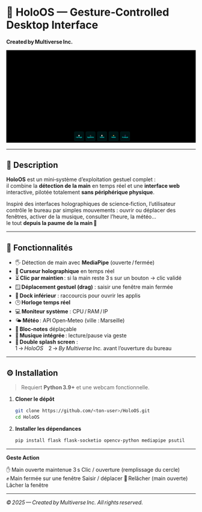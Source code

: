 # 🪩 HoloOS — Gesture‑Controlled Desktop Interface
**Created by Multiverse Inc.**

![Interface preview](https://raw.githubusercontent.com/MaelMoreau1405/HoloOS/refs/heads/master/templates/preview.png)

---

## 🧭 Description

**HoloOS** est un mini‑système d’exploitation gestuel complet :  
il combine la **détection de la main** en temps réel et une **interface web** interactive, pilotée totalement **sans périphérique physique**.

Inspiré des interfaces holographiques de science‑fiction, l’utilisateur contrôle le bureau par simples mouvements :
ouvrir ou déplacer des fenêtres, activer de la musique, consulter l’heure, la météo…  
le tout **depuis la paume de la main** 🤚

---

## 🚀 Fonctionnalités

- 🖐 Détection de main avec **MediaPipe** (ouverte / fermée)  
- 🌈 **Curseur holographique** en temps réel  
- ⏳ **Clic par maintien** : si la main reste 3 s sur un bouton → clic validé  
- 🪟 **Déplacement gestuel (drag)** : saisir une fenêtre main fermée  
- 🧱 **Dock inférieur** : raccourcis pour ouvrir les applis
- 🕑 **Horloge temps réel**  
- 💻 **Moniteur système** : CPU / RAM / IP  
- 🌤 **Météo** : API Open‑Meteo (ville : Marseille)  
- 📝 **Bloc‑notes** déplaçable  
- 🎵 **Musique intégrée** : lecture/pause via geste  
- 👾 **Double splash screen** :  
  1 → _HoloOS_ 2 → _By Multiverse Inc._ avant l’ouverture du bureau  

---

## ⚙️ Installation

> Requiert **Python 3.9+** et une webcam fonctionnelle.

1. **Cloner le dépôt**
   ```bash
   git clone https://github.com/<ton-user>/HoloOS.git
   cd HoloOS
2. **Installer les dépendances**
   ```bash
   pip install flask flask-socketio opencv-python mediapipe psutil

---

**Geste	Action**

✋ Main ouverte maintenue 3 s	Clic / ouverture (remplissage du cercle)
✊ Main fermée sur une fenêtre	Saisir / déplacer
🙌 Relâcher (main ouverte)	Lâcher la fenêtre

---

*© 2025 — Created by Multiverse Inc. All rights reserved.*
